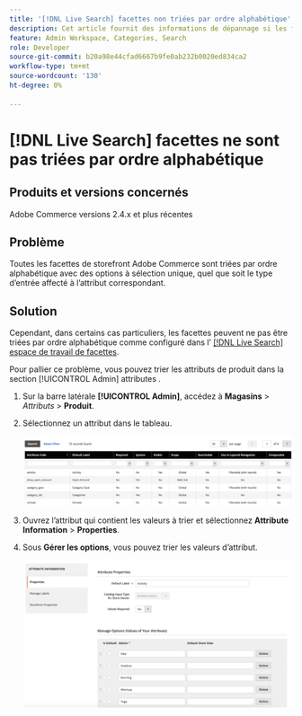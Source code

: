 ```yaml
---
title: '[!DNL Live Search] facettes non triées par ordre alphabétique'
description: Cet article fournit des informations de dépannage si les facettes  [!DNL Live Search] ne sont pas triées par ordre alphabétique.
feature: Admin Workspace, Categories, Search
role: Developer
source-git-commit: b20a98e44cfad6667b9fe0ab232b0020ed834ca2
workflow-type: tm+mt
source-wordcount: '130'
ht-degree: 0%

---
```


# [!DNL Live Search] facettes ne sont pas triées par ordre alphabétique

## Produits et versions concernés

Adobe Commerce versions 2.4.x et plus récentes

## Problème

Toutes les facettes de storefront Adobe Commerce sont triées par ordre alphabétique avec des options à sélection unique, quel que soit le type d’entrée affecté à l’attribut correspondant.

## Solution

Cependant, dans certains cas particuliers, les facettes peuvent ne pas être triées par ordre alphabétique comme configuré dans l’ [[!DNL Live Search] espace de travail de facettes](https://experienceleague.adobe.com/en/docs/commerce-merchant-services/live-search/live-search-admin/facets/faceting-workspace).

Pour pallier ce problème, vous pouvez trier les attributs de produit dans la section [!UICONTROL Admin] attributes .

1. Sur la barre latérale **[!UICONTROL Admin]**, accédez à **Magasins** > *Attributs* > **Produit**.
1. Sélectionnez un attribut dans le tableau.

   ![Liste d’attributs](assets/attribute-list.png)

1. Ouvrez l’attribut qui contient les valeurs à trier et sélectionnez **Attribute Information** > **Properties**.
1. Sous **Gérer les options**, vous pouvez trier les valeurs d’attribut.

   ![Attributs de tri](assets/sort-attributes.png)
